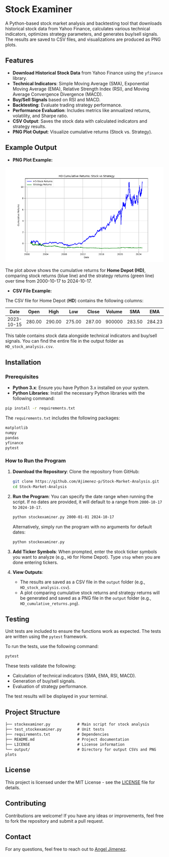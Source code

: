 
# Stock Examiner

A Python-based stock market analysis and backtesting tool that downloads historical stock data from Yahoo Finance, calculates various technical indicators, optimizes strategy parameters, and generates buy/sell signals. The results are saved to CSV files, and visualizations are produced as PNG plots.

## Features

- **Download Historical Stock Data** from Yahoo Finance using the `yfinance` library.
- **Technical Indicators**: Simple Moving Average (SMA), Exponential Moving Average (EMA), Relative Strength Index (RSI), and Moving Average Convergence Divergence (MACD).
- **Buy/Sell Signals** based on RSI and MACD.
- **Backtesting**: Evaluate trading strategy performance.
- **Performance Evaluation**: Includes metrics like annualized returns, volatility, and Sharpe ratio.
- **CSV Output**: Saves the stock data with calculated indicators and strategy results.
- **PNG Plot Output**: Visualize cumulative returns (Stock vs. Strategy).

## Example Output

- **PNG Plot Example:**

![Cumulative Returns Plot](./output/HD_cumulative_returns.png)

The plot above shows the cumulative returns for **Home Depot (HD)**, comparing stock returns (blue line) and the strategy returns (green line) over time from 2000-10-17 to 2024-10-17.

- **CSV File Example:**

The CSV file for Home Depot (**HD**) contains the following columns:

| Date       | Open  | High  | Low   | Close | Volume | SMA   | EMA   | RSI   | MACD  | MACD_Signal | Signal | Position | Stock_Returns | Strategy_Returns | Cumulative_Stock_Returns | Cumulative_Strategy_Returns |
|------------|-------|-------|-------|-------|--------|-------|-------|-------|-------|-------------|--------|----------|---------------|------------------|-------------------------|----------------------------|
| 2023-10-15 | 280.00| 290.00| 275.00| 287.00| 900000 | 283.50| 284.23| 58.34 | 0.75  | 0.60        | 0      | 0        | 0.001         | 0                | 0.03                    | 0.00                       |

This table contains stock data alongside technical indicators and buy/sell signals. You can find the entire file in the output folder as `HD_stock_analysis.csv`.

## Installation

### Prerequisites

- **Python 3.x**: Ensure you have Python 3.x installed on your system.
- **Python Libraries**: Install the necessary Python libraries with the following command:

```bash
pip install -r requirements.txt
```

The `requirements.txt` includes the following packages:

```
matplotlib
numpy
pandas
yfinance
pytest
```

### How to Run the Program

1. **Download the Repository**:
   Clone the repository from GitHub:

   ```bash
   git clone https://github.com/Ajimenez-p/Stock-Market-Analysis.git
   cd Stock-Market-Analysis
   ```

2. **Run the Program**:
   You can specify the date range when running the script. If no dates are provided, it will default to a range from `2000-10-17` to `2024-10-17`.

   ```bash
   python stockexaminer.py 2000-01-01 2024-10-17
   ```

   Alternatively, simply run the program with no arguments for default dates:

   ```bash
   python stockexaminer.py
   ```

3. **Add Ticker Symbols**:
   When prompted, enter the stock ticker symbols you want to analyze (e.g., `HD` for Home Depot). Type `stop` when you are done entering tickers.

4. **View Outputs**:
   - The results are saved as a CSV file in the `output` folder (e.g., `HD_stock_analysis.csv`).
   - A plot comparing cumulative stock returns and strategy returns will be generated and saved as a PNG file in the `output` folder (e.g., `HD_cumulative_returns.png`).

## Testing

Unit tests are included to ensure the functions work as expected. The tests are written using the `pytest` framework.

To run the tests, use the following command:

```bash
pytest
```

These tests validate the following:
- Calculation of technical indicators (SMA, EMA, RSI, MACD).
- Generation of buy/sell signals.
- Evaluation of strategy performance.

The test results will be displayed in your terminal.

## Project Structure

```
├── stockexaminer.py            # Main script for stock analysis
├── test_stockexaminer.py       # Unit tests
├── requirements.txt            # Dependencies
├── README.md                   # Project documentation
├── LICENSE                     # License information
└── output/                     # Directory for output CSVs and PNG plots
```

## License

This project is licensed under the MIT License - see the [LICENSE](./LICENSE) file for details.

## Contributing

Contributions are welcome! If you have any ideas or improvements, feel free to fork the repository and submit a pull request.

## Contact

For any questions, feel free to reach out to [Angel Jimenez](mailto:angeljimenez@domain.com).
